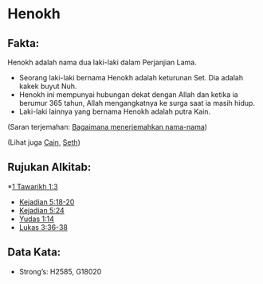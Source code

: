 # Henokh

## Fakta:

Henokh adalah nama dua laki-laki dalam Perjanjian Lama.

* Seorang laki-laki bernama Henokh adalah keturunan Set. Dia adalah kakek buyut Nuh.
* Henokh ini mempunyai hubungan dekat dengan Allah dan ketika ia berumur 365 tahun, Allah mengangkatnya ke surga saat ia masih hidup.
* Laki-laki lainnya yang bernama Henokh adalah putra Kain.

(Saran terjemahan: [Bagaimana menerjemahkan nama-nama](rc://en/ta/man/translate/translate-names))

(Lihat juga [Cain](../names/cain.md), [Seth](../names/seth.md))

## Rujukan Alkitab:

*[1 Tawarikh 1:3](rc://en/tn/help/1ch/01/03)
* [Kejadian 5:18-20](rc://en/tn/help/gen/05/18)
* [Kejadian 5:24](rc://en/tn/help/gen/05/24)
* [Yudas 1:14](rc://en/tn/help/jud/01/14)
* [Lukas 3:36-38](rc://en/tn/help/luk/03/36)

## Data Kata:

* Strong’s: H2585, G18020
